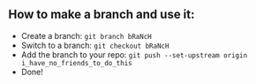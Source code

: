 ## How to make a branch and use it:
- Create a branch: ``git branch bRaNcH``
- Switch to a branch: ``git checkout bRaNcH``
- Add the branch to your repo: ``git push --set-upstream origin i_have_no_friends_to_do_this``
- Done!
